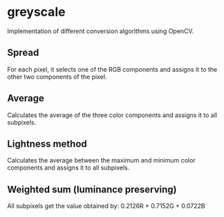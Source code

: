 # greyscale
Implementation of different conversion algorithms using OpenCV.

## Spread
For each pixel, it selects one of the RGB components and assigns it to the other two components of the pixel.

## Average
Calculates the average of the three color components and assigns it to all subpixels.

## Lightness method
Calculates the average between the maximum and minimum color components and assigns it to all subpixels.

## Weighted sum (luminance preserving)
All subpixels get the value obtained by: 0.2126R + 0.7152G + 0.0722B
